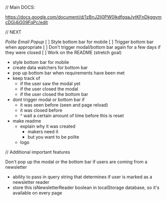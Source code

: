 // Main DOCS:

https://docs.google.com/document/d/1zBnJ2lj0PW0lkdfggaJytKFnDkggymcDGi4iG09FqPc/edit


// NEXT

*Polite Email Popup*
[ ] Style bottom bar for mobile
[ ] Trigger bottom bar when appropriate
[ ] Don't trigger modal/bottom bar again for a few days if they were closed
[ ] Work on the README (stretch goal)

- style bottom bar for mobile
- create data watchers for bottom bar
- pop up bottom bar when requirements have been met
- keep track of
  - if the user saw the modal yet
  - if the user closed the modal
  - if the user closed the bottom bar
- dont trigger modal or bottom bar if
  - it was seen before (seen and page reload)
  - it was closed before
  - ^ wait a certain amount of time before this is reset
- make readme 
  - explain why it was created
    - makers need it
    - but you want to be polite
  - logo

// Additional important features

Don't pop up the modal or the bottom bar if users are coming from a newsletter
  - ability to pass in query string that determines if user is marked as a newsletter reader
  - store this isNewsletterReader boolean in localStorage database, so it's available on every page

